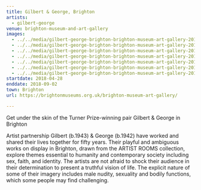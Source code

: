 ```yaml
---
title: Gilbert & George, Brighton
artists:
  - gilbert-george
venue: brighton-museum-and-art-gallery
images:
  - ../../media/gilbert-george-brighton-brighton-museum-art-gallery-2018-04-28-0.webp
  - ../../media/gilbert-george-brighton-brighton-museum-art-gallery-2018-04-28-1.webp
  - ../../media/gilbert-george-brighton-brighton-museum-art-gallery-2018-04-28-2.webp
  - ../../media/gilbert-george-brighton-brighton-museum-art-gallery-2018-04-28-3.webp
  - ../../media/gilbert-george-brighton-brighton-museum-art-gallery-2018-04-28-4.webp
  - ../../media/gilbert-george-brighton-brighton-museum-art-gallery-2018-04-28-5.webp
  - ../../media/gilbert-george-brighton-brighton-museum-art-gallery-2018-04-28-6.webp
startdate: 2018-04-28
enddate: 2018-09-02
town: Brighton
url: https://brightonmuseums.org.uk/brighton-museum-art-gallery/

---
```


Get under the skin of the Turner Prize-winning pair Gilbert & George in Brighton

Artist partnership Gilbert (b.1943) & George (b.1942) have worked and shared their lives together for fifty years. Their playful and ambiguous works on display in Brighton, drawn from the ARTIST ROOMS collection, explore themes essential to humanity and contemporary society including sex, faith, and identity. The artists are not afraid to shock their audience in their determination to present a truthful vision of life. The explicit nature of some of their imagery includes male nudity, sexuality and bodily functions, which some people may find challenging.
